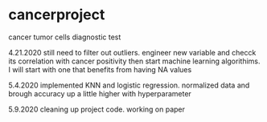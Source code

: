# cancerproject
cancer tumor cells diagnostic test

4.21.2020
still need to filter out outliers. engineer new variable and checck its correlation with cancer positivity
then start machine learning algorithims. I will start with one that benefits from having NA values

5.4.2020
implemented KNN and logistic regression. normalized data and brough accuracy up a little higher with hyperparameter

5.9.2020
cleaning up project code. working on paper

